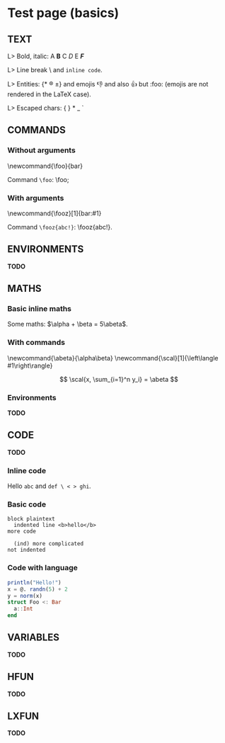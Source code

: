 # Test page (basics)

<!-- ============================================================ -->
## TEXT

L> Bold, italic: A **B** C _D_ E _**F**_

L> Line break \\ and `inline code`.

L> Entities: \{&#42; &reg; &plusmn;\} and emojis 👎 and also :+1: but :foo: (emojis are not rendered in the LaTeX case).

L> Escaped chars: \{ \} \* \_ \`


<!-- ============================================================ -->
## COMMANDS

### Without arguments

\newcommand{\foo}{bar}

Command `\foo`: \foo;

### With arguments

\newcommand{\fooz}[1]{bar:#1}

Command `\fooz{abc!}`: \fooz{abc!}.


<!-- ============================================================ -->
## ENVIRONMENTS
**TODO**

<!-- ============================================================ -->
## MATHS

### Basic inline maths

Some maths: $\alpha + \beta = 5\abeta$.

### With commands

\newcommand{\abeta}{\alpha\beta}
\newcommand{\scal}[1]{\left\langle #1\right\rangle}

$$
  \scal{x, \sum_{i=1}^n y_i} = \abeta
$$

### Environments
**TODO**

<!-- ============================================================ -->
## CODE
**TODO**

### Inline code

Hello `abc` and `def \ < > ghi`.

### Basic code

```
block plaintext
  indented line <b>hello</b>
more code
```

```
  (ind) more complicated
not indented
```

### Code with language

```julia
println("Hello!")
x = @. randn(5) + 2
y = norm(x)
struct Foo <: Bar
  a::Int
end
```

<!-- ============================================================ -->
## VARIABLES
**TODO**


<!-- ============================================================ -->
## HFUN
**TODO**


<!-- ============================================================ -->
## LXFUN
**TODO**

<!-- ```julia
println("Hello!")
``` -->

<!-- ## Lists

Unordered

- A
- B
- C

Ordered

1. A
1. B
1. C -->
